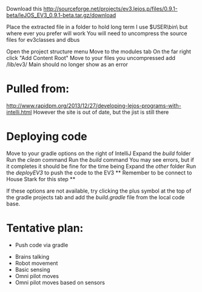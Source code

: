 Download this
http://sourceforge.net/projects/ev3.lejos.p/files/0.9.1-beta/leJOS_EV3_0.9.1-beta.tar.gz/download

Place the extracted file in a folder to hold long term
I use $USER\bin\ but where ever you prefer will work
You will need to uncompress the source files for ev3classes and dbus

Open the project structure menu
Move to the modules tab
On the far right click "Add Content Root"
Move to your files you uncompressed
add /lib/ev3/
Main should no longer show as an error

# Pulled from:
http://www.rapidpm.org/2013/12/27/developing-lejos-programs-with-intelli.html
However the site is out of date, but the jist is still there

# Deploying code
Move to your gradle options on the right of IntelliJ
Expand the *build* folder
Run the *clean* command
Run the *build* command
You may see errors, but if it completes it should be fine for the time being
Expand the *other* folder
Run the *deployEV3* to push the code to the EV3
** Remember to be connect to House Stark for this step **

If these options are not available, try clicking the plus symbol at the top of the gradle projects tab and add the *build.gradle* file from the local code base.


# Tentative plan:
+ Push code via gradle
- Brains talking
- Robot movement
- Basic sensing
- Omni pilot moves
- Omni pilot moves based on sensors